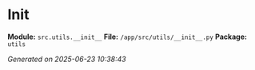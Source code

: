 #   Init  

**Module:** `src.utils.__init__`
**File:** `/app/src/utils/__init__.py`
**Package:** `utils`

*Generated on 2025-06-23 10:38:43*